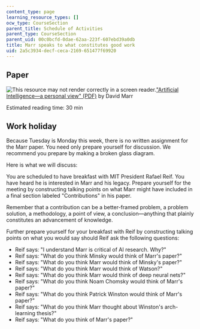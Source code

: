 ```yaml
---
content_type: page
learning_resource_types: []
ocw_type: CourseSection
parent_title: Schedule of Activities
parent_type: CourseSection
parent_uid: 00c0bcfd-0dae-62aa-223f-607ebd39a0db
title: Marr speaks to what constitutes good work
uid: 2a5c3934-decf-ceca-2169-651477f69920
---
```


Paper
-----

![This resource may not render correctly in a screen reader.](/images/inacessible.gif)["Artificial Intelligence—a personal view" (PDF)](https://cbmm.mit.edu/sites/default/files/documents/marr.pdf) by David Marr

Estimated reading time: 30 min

Work holiday
------------

Because Tuesday is Monday this week, there is no written assignment for the Marr paper. You need only prepare yourself for discussion. We recommend you prepare by making a broken glass diagram.

Here is what we will discuss:

You are scheduled to have breakfast with MIT President Rafael Reif. You have heard he is interested in Marr and his legacy. Prepare yourself for the meeting by constructing talking points on what Marr might have included in a final section labeled "Contributions" in his paper.

Remember that a contribution can be a better-framed problem, a problem solution, a methodology, a point of view, a conclusion—anything that plainly constitutes an advancement of knowledge.

Further prepare yourself for your breakfast with Reif by constructing talking points on what you would say should Reif ask the following questions:

*   Reif says: "I understand Marr is critical of AI research. Why?"
*   Reif says: "What do you think Minsky would think of Marr's paper?"
*   Reif says: "What do you think Marr would think of Minsky's paper?"
*   Reif says: "What do you think Marr would think of Watson?"
*   Reif says: "What do you think Marr would think of deep neural nets?"
*   Reif says: "What do you think Noam Chomsky would think of Marr's paper?"
*   Reif says: "What do you think Patrick Winston would think of Marr's paper?"
*   Reif says: "What do you think Marr thought about Winston's arch-learning thesis?"
*   Reif says: "What do you think of Marr's paper?"